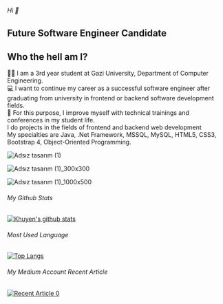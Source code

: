 ###### Hi  👋

## Future Software Engineer Candidate

## Who the hell am I?

:woman_student: I am a 3rd year student at Gazi University, Department of Computer Engineering.
<br>
:computer: I want to continue my career as a successful software engineer after graduating from university in frontend or backend software development fields.
<br>
:book: For this purpose, I improve myself with technical trainings and conferences in my student life.
<br>
I do projects in the fields of frontend and backend web development
<br>
My specialties are Java, .Net Framework, MSSQL, MySQL, HTML5, CSS3, Bootstrap 4, Object-Oriented Programming.

![Adsız tasarım (1)](https://user-images.githubusercontent.com/76771500/134708590-e84326b8-abed-485c-bcd2-3d8b7aadd922.png)

![Adsız tasarım (1)_300x300](https://user-images.githubusercontent.com/76771500/134708835-bb06d91f-bc2b-491a-b6f6-2daa3eb05c00.jpg)

![Adsız tasarım (1)_1000x500](https://user-images.githubusercontent.com/76771500/134708925-f37c9d53-e8fd-403c-9bed-cd8213f89bfb.jpg)


###### My Github Stats

[![Khuyen's github stats](https://github-readme-stats.vercel.app/api?username=iremsamur&count_private=true&show_icons=true&theme=radical&hide_rank=false)](https://github.com/iremsamur/github-readme-stats)

###### Most Used Language

[![Top Langs](https://github-readme-stats.vercel.app/api/top-langs/?username=iremsamur)](https://github.com/iremsamur/github-readme-stats)

###### My Medium Account Recent Article

<a target="_blank" href="https://github-readme-medium-recent-article.vercel.app/medium/@iremsamur129/0"><img src="https://github-readme-medium-recent-article.vercel.app/medium/@iremsamur129/0" alt="Recent Article 0">

